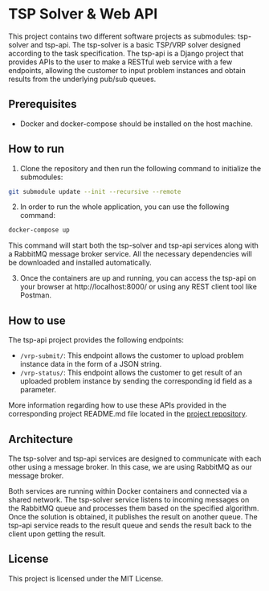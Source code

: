 # TSP Solver & Web API
This project contains two different software projects as submodules: tsp-solver and tsp-api. The tsp-solver is a basic TSP/VRP solver designed according to the task specification. The tsp-api is a Django project that provides APIs to the user to make a RESTful web service with a few endpoints, allowing the customer to input problem instances and obtain results from the underlying pub/sub queues.

## Prerequisites
* Docker and docker-compose should be installed on the host machine.

## How to run
1. Clone the repository and then run the following command to initialize the submodules:
```bash
git submodule update --init --recursive --remote
```

2. In order to run the whole application, you can use the following command:
```bash
docker-compose up
```

This command will start both the tsp-solver and tsp-api services along with a RabbitMQ message broker service. All the necessary dependencies will be downloaded and installed automatically.

3. Once the containers are up and running, you can access the tsp-api on your browser at http://localhost:8000/ or using any REST client tool like Postman.

## How to use
The tsp-api project provides the following endpoints:
* `/vrp-submit/`: This endpoint allows the customer to upload problem instance data in the form of a JSON string.
* `/vrp-status/`: This endpoint allows the customer to get result of an uploaded problem instance by sending the corresponding id field as a parameter.

More information regarding how to use these APIs provided in the corresponding project README.md file located in the [project repository](https://github.com/ehsanmqn/tsp-api).

## Architecture
The tsp-solver and tsp-api services are designed to communicate with each other using a message broker. In this case, we are using RabbitMQ as our message broker.

Both services are running within Docker containers and connected via a shared network. The tsp-solver service listens to incoming messages on the RabbitMQ queue and processes them based on the specified algorithm. Once the solution is obtained, it publishes the result on another queue. The tsp-api service reads to the result queue and sends the result back to the client upon getting the result.

## License
This project is licensed under the MIT License.